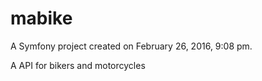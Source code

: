 mabike
======

A Symfony project created on February 26, 2016, 9:08 pm.

A API for bikers and motorcycles

